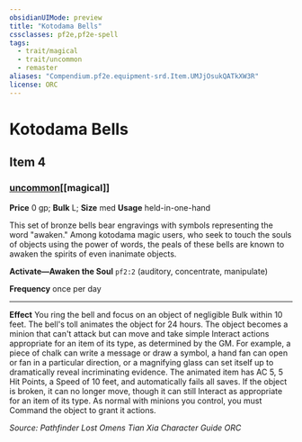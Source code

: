 ```yaml
---
obsidianUIMode: preview
title: "Kotodama Bells"
cssclasses: pf2e,pf2e-spell
tags:
  - trait/magical
  - trait/uncommon
  - remaster
aliases: "Compendium.pf2e.equipment-srd.Item.UMJjOsukQATkXW3R"
license: ORC
---
```

# Kotodama Bells
## Item 4
### [uncommon](uncommon "Uncommon Rarity Trait")[[magical]]


**Price** 0 gp; 
**Bulk** L; **Size** med
**Usage** held-in-one-hand

This set of bronze bells bear engravings with symbols representing the word "awaken." Among kotodama magic users, who seek to touch the souls of objects using the power of words, the peals of these bells are known to awaken the spirits of even inanimate objects.

**Activate—Awaken the Soul** `pf2:2` (auditory, concentrate, manipulate)

**Frequency** once per day

* * *

**Effect** You ring the bell and focus on an object of negligible Bulk within 10 feet. The bell's toll animates the object for 24 hours. The object becomes a minion that can't attack but can move and take simple Interact actions appropriate for an item of its type, as determined by the GM. For example, a piece of chalk can write a message or draw a symbol, a hand fan can open or fan in a particular direction, or a magnifying glass can set itself up to dramatically reveal incriminating evidence. The animated item has AC 5, 5 Hit Points, a Speed of 10 feet, and automatically fails all saves. If the object is broken, it can no longer move, though it can still Interact as appropriate for an item of its type. As normal with minions you control, you must Command the object to grant it actions.

*Source: Pathfinder Lost Omens Tian Xia Character Guide*
*ORC*
